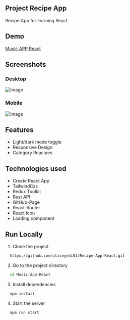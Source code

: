 ## Project Recipe App

Recipe App for learning React

## Demo

[Music APP React](https://aliseyedi01.github.io/Recipe-App-React/)

## Screenshots

### Desktop

![image](https://user-images.githubusercontent.com/118107025/232155495-3ab59dba-ea39-4435-9a9a-96a03962323d.png)

### Mobile

![image](https://user-images.githubusercontent.com/118107025/232156494-c1a92e56-99f2-4448-ba5f-bc6c5afec69e.png)

## Features

- Light/dark mode toggle
- Responsive Design
- Category Reacipes

## Technologies used

- Create React App
- TailwindCss
- Redux Toolkit
- Rest API
- GitHub-Page
- React-Router
- React Icon
- Loading component

## Run Locally

1. Clone the project

```bash
  https://github.com/aliseyedi01/Recipe-App-React.git
```

2. Go to the project directory

```bash
  cd Music-App-React
```

3. Install dependencies

```bash
  npm install
```

4. Start the server

```bash
  npm run start
```
